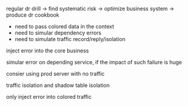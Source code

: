 regular dr drill -> find systematic risk -> optimize business system -> produce dr cookbook

* need to pass colored data in the context
* need to simular dependency errors
* need to simulate traffic record/reply/isolation

inject error into the core business

simular error on depending service, if the impact of such failure is huge

consier using prod server with no traffic

traffic isolation and shadow table isolation

only inject error into colored traffic
